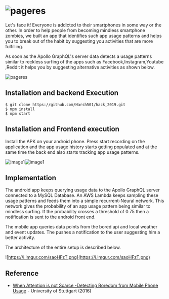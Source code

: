 
# ![pageres](https://i.imgur.com/50tfiFo.png)
Let's face it! Everyone is addicted to their smartphones in some way or the other. 
In order to help people from becoming mindless smartphone zombies, we built an app that identifies such app usage patterns and helps you to break out of the habit by suggesting you activities that are more fulfilling. 

As soon as the Apollo GraphQL's server data detects a usage patterns similar to reckless surfing of the apps such as Facebook,Instagram,Youtube ,Reddit it helps you by suggesting alternative activities as shown below.

![pageres](https://i.imgur.com/PuGw6dP.jpg)

## Installation and backend Execution

```
$ git clone https://github.com/Harsh501/hack_2019.git
$ npm install 
$ npm start 
```


## Installation and Frontend execution
Install the  APK on your android phone. 
Press start recording on the application and the app usage history starts getting populated and at the same time the back end also starts tracking app usage patterns.

![image1](https://i.imgur.com/yVHaid5.png)![image1](https://i.imgur.com/kNtPNqO.png)

## Implementation
The android app keeps querying usage data to the Apollo GraphQL server connected to a MySQL Database. 
An AWS Lambda keeps sampling these usage patterns and feeds them into a simple recurrent-Neural network. 
This network gives the probability of an app usage pattern being similar to mindless surfing. 
If the probability crosses a threshold of 0.75 then a notification is sent to the android front end. 

The mobile app queries data points from the bored api and local weather and event updates. The pushes a notification to the user suggesting him a better activity. 

The architecture of the  entire setup is described below. 

![https://i.imgur.com/saoHFzT.png](https://i.imgur.com/saoHFzT.png)



## Reference

- [When Attention is not Scarce -Detecting Boredom from Mobile Phone Usage](https://pielot.org/pubs/Pielot2015-UbiComp-Boredom-Detection.pdf) - University of Stuttgart (2016)
